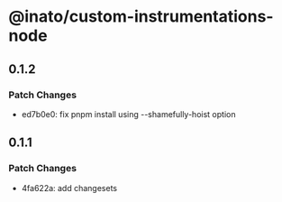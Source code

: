 # @inato/custom-instrumentations-node

## 0.1.2

### Patch Changes

- ed7b0e0: fix pnpm install using --shamefully-hoist option

## 0.1.1

### Patch Changes

- 4fa622a: add changesets
